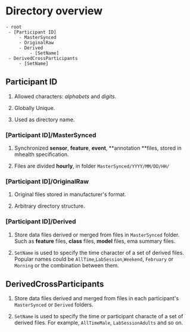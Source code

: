 # Directory overview

```
- root
 - [Participant ID]
     - MasterSynced
     - OriginalRaw
     - Derived
         - [SetName]
 - DerivedCrossParticipants
     - [SetName]
```

## Participant ID

1. Allowed characters: _alphabets_ and _digits_.

2. Globally Unique.

3. Used as directory name.

### \[Participant ID\]/MasterSynced

1. Synchronized **sensor**, **feature**, **event**, **annotation **files, stored in mhealth specification.

2. Files are divided **hourly**, in folder `MasterSynced/YYYY/MM/DD/HH/`

### \[Participant ID\]/OriginalRaw

1. Original files stored in manufacturer's format.

2. Arbitrary directory structure.

### \[Participant ID\]/Derived

1. Store data files derived or merged from files in `MasterSynced` folder. Such as **feature** files, **class** files, **model** files, ema summary files.

2. `SetName` is used to specify the time character of a set of derived files. Popular names could be `AllTime`,`LabSession`,`Weekend`, `February` or `Morning` or the combination between them.

## DerivedCrossParticipants

1. Store data files derived and merged from files in each participant's `MasterSynced` or `Derived` folders.

2. `SetName` is used to specify the time or participant characte of a set of derived files. For example, `AllTimeMale`, `LabSessionAdults` and so on.



